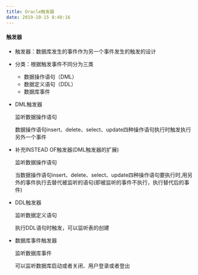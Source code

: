 ```yaml
---
title: Oracle触发器
date: 2019-10-15 8:48:16
---
```




#### 触发器

- 触发器：数据库发生的事件作为另一个事件发生的触发的设计

- 分类：根据触发事件不同分为三类

  - 数据操作语句（DML）
  - 数据定义语句（DDL）
  - 数据库事件

- DML触发器

  监听数据操作语句

  数据操作语句insert、delete、select、update四种操作语句执行时触发执行另外一个事件

- 补充INSTEAD OF触发器(DML触发器的扩展)

  监听数据操作语句

  当数据操作语句insert、delete、select、update四种操作语句要执行时,用另外的事件执行去替代被监听的语句(即被监听的事件不执行，执行替代后的事件)

- DDL触发器

  监听数据定义语句

  执行DDL语句时触发，可以监听表的创建

- 数据库事件触发器

  监听数据库事件

  可以监听数据库启动或者关闭、用户登录或者登出